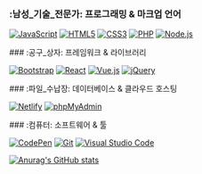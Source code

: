 ### :남성_기술_전문가: 프로그래밍 & 마크업 언어
<p>
  <a href="#"><img alt="JavaScript" src="https://img.shields.io/badge/JavaScript-F7DF1E?style=flat&logo=JavaScript&logoColor=white"></a>
  <a href="#"><img alt="HTML5" src="https://img.shields.io/badge/HTML5-E34F26?logo=HTML5&logoColor=white"></a>
  <a href="#"><img alt="CSS3" src="https://img.shields.io/badge/CSS3-1572B6?logo=CSS3&logoColor=white"></a>
  <a href="#"><img alt="PHP" src="https://img.shields.io/badge/PHP-777BB4?logo=PHP&logoColor=white"></a>
  <!--<a href="#"><img alt="Markdown" src="https://img.shields.io/badge/Markdown-000?logo=Markdown&logoColor=white"></a>-->
  <a href="#"><img alt="Node.js" src="https://img.shields.io/badge/Node.js-339933?logo=Node.js&logoColor=white"></a>
  <!--<a href="#"><img alt="TypeScript" src="https://img.shields.io/badge/TypeScript-3178C6?logo=TypeScript&logoColor=white"></a>-->
</p>   
### :공구_상자: 프레임워크 & 라이브러리
<p>
  <a href="#"><img alt="Bootstrap" src="https://img.shields.io/badge/Bootstrap-7952B3?logo=Bootstrap&logoColor=white"></a>
  <a href="#"><img alt="React" src="https://img.shields.io/badge/React-61DAFB?logo=React&logoColor=white"></a>
  <a href="#"><img alt="Vue.js" src="https://img.shields.io/badge/Vue.js-4FC08D?logo=Vue.js&logoColor=white"></a>
  <a href="#"><img alt="jQuery" src="https://img.shields.io/badge/jQuery-0769AD?logo=jQuery&logoColor=white"></a>
</p>   
### :파일_수납장: 데이터베이스 & 클라우드 호스팅   
<p>
  <a href="#"><img alt="Netlify" src="https://img.shields.io/badge/Netlify-00C7B7?logo=Netlify&logoColor=white"></a>
  <a href="#"><img alt="phpMyAdmin" src="https://img.shields.io/badge/phpMyAdmin-6C78AF?logo=phpMyAdmin&logoColor=white"></a>
</p>   
### :컴퓨터: 소프트웨어 & 툴   
<p>
  <a href="#"><img alt="CodePen" src="https://img.shields.io/badge/CodePen-000?logo=CodePen&logoColor=white"></a>
  <a href="#"><img alt="Git" src="https://img.shields.io/badge/Git-F05032?logo=Git&logoColor=white"></a>
  <a href="#"><img alt="Visual Studio Code" src="https://img.shields.io/badge/Visual Studio Code-007ACC?logo=Visual Studio Code&logoColor=white"></a>
</p>   


[![Anurag's GitHub stats](https://github-readme-stats.vercel.app/api?username=mbynae&show_icons=true&theme=solarized-light)](https://github.com/mbynae?tab=repositories)
